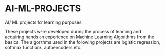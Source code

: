 # AI-ML-PROJECTS
AI/ ML projects for learning purposes

These projects were developed during the process of learning and acquiring hands on experience on Machine Learning Algorithms from the basics.
The algorithms used in the following projects are logistic regression, softmax functions, autoencoders etc..
